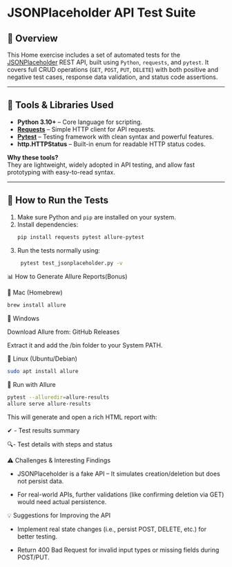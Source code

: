 # JSONPlaceholder API Test Suite

## 📌 Overview

This Home exercise includes a set of automated tests for the [JSONPlaceholder](https://jsonplaceholder.typicode.com) REST API,
built using `Python`, `requests`, and `pytest`. 
It covers full CRUD operations (`GET`, `POST`, `PUT`, `DELETE`) with both positive and negative test cases, response data validation, and status code assertions.

---

## 🔧 Tools & Libraries Used

- **Python 3.10+** – Core language for scripting.
- **[Requests](https://docs.python-requests.org/)** – Simple HTTP client for API requests.
- **[Pytest](https://docs.pytest.org/)** – Testing framework with clean syntax and powerful features.
- **http.HTTPStatus** – Built-in enum for readable HTTP status codes.

**Why these tools?**  
They are lightweight, widely adopted in API testing, and allow fast prototyping with easy-to-read syntax.

---

## 🚀 How to Run the Tests

1. Make sure Python and `pip` are installed on your system.
2. Install dependencies:
   ```bash
   pip install requests pytest allure-pytest
3. Run the tests normally using:
   ```bash
    pytest test_jsonplaceholder.py -v

📊 How to Generate Allure Reports(Bonus)

🔹 Mac (Homebrew)
   ```bash 
   brew install allure
```
      
🔹 Windows

Download Allure from: GitHub Releases

Extract it and add the /bin folder to your System PATH.

🔹 Linux (Ubuntu/Debian)
   ```bash
   sudo apt install allure 
   ```
🧪 Run with Allure
   ```bash
   pytest --alluredir=allure-results
   allure serve allure-results
   ```
This will generate and open a rich HTML report with:

✔ - Test results summary

🔍- Test details with steps and status

⚠️ Challenges & Interesting Findings

 - JSONPlaceholder is a fake API – It simulates creation/deletion but does not persist data.

 - For real-world APIs, further validations (like confirming deletion via GET) would need actual persistence.


💡 Suggestions for Improving the API

 - Implement real state changes (i.e., persist POST, DELETE, etc.) for better testing.

 - Return 400 Bad Request for invalid input types or missing fields during POST/PUT.
